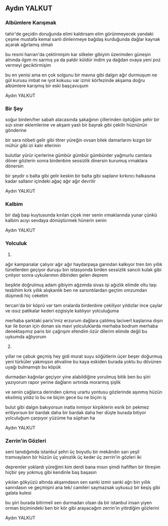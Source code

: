 ## Aydın YALKUT

### Albümlere Karışmak

tahir'de geçidin doruğunda
elimi kaldırsam elim görünmeyecek 
yandaki çeşme mustafa kemal sanlı
dinlenmeye bağdaş kurduğunda
dağlar kaynak açarak ağırlamış olmalı

bu resmi harran'da çektirmişim
kar silkeler gibiyim üzerimden
güneşin alnında ılgım mı sarmış
ya da paldır küldür indim ya dağdan ovaya
yeni poz vermeyi geciktirmişim

bu en yenisi ama en çok solgunu
bir mavna gibi dalgın ağır durmuşum
ne gül kurusu imbat ne iyot kokusu var
izmir körfezinde akşama doğru
albümlere karışmış bir eski başçavuşum

Aydın YALKUT

###  Bir Şey

soğur birden/her sabah alacasında
şakağının çillerinden öptüğüm şehir
bir sızı siner eklemlerine
ve akşam
yaslı bir bayrak gibi çekilir
hüznünün gönderine

bir sara nöbeti gelir gibi
titrer yüreğin
ovsan bilek damarlarını
kızgın bir mühür gibi
izi kalır ellerinin

bulutlar yürür içerlerine
gümbür gümbür gümbürder
yağmurlu camlara döner gözlerin
sonra birdenbire sessizlik
dinersin
kurumuş ırmaklara dönersin

bir şeydir o balta gibi gelir
keskin bir balta gibi
saplanır kırkıncı halkasına kadar
sallanır içindeki ağaç
ağır ağır devrilir

Aydın YALKUT

### Kalbim

bir dağ başı kuytusunda kırılan çiçek
iner senin ırmaklarında yunar
çünkü kalbim
acıyı sevdaya dönüştürmek 
hünerin senin

Aydın YALKUT

### Yolculuk

1.
ağır kampanalar çalıyor ağır ağır
haydarpaşa garından kalkıyor tren
bin yıllık tünellerden geçiyor
duruşu bin istasyonda birden
sessizlik sancılı kulak gibi çınlıyor
sonra uykularımın dibinden gelen deprem

beşikte doğrulmuş adam gibiyim
ağzımda sivas işi ağızlık
elimde oltu taşı tesbihim
kırk yıllık alışkanlık
ben ne sarsıntılardan geçtim
omzumdan düşmedi hiç ceketim

tercan'da bir köprü var tam oralarda
birdenbire çekiliyor yıldızlar
ince çaylar ve ıssız patikalar kederi
ezgisiyle katılıyor yolculuğuma

merhaba şarktaki paris'imiz erzurum
dağlara çatılmış lacivert kaşlarına
dışın kar ile boran için donan sis
mavi yolculuklarda merhaba bodrum
merhaba denektaşımız paris
bir çağrışım efendim özür dilerim
elimde değil bu uykumda ağlıyorum

2.
yıllar ne çabuk geçmiş hey gidi murat suyu
söğütlerin üçer beşer doğurmuş
yeni türküler yakmışsın ahvaline
bu kaya eskiden burada yoktu
bu dövünen uyağı bulmamıştı bu köpük

durmadan kağnılar geçiyor yine
alabildiğine yorulmuş bitik
ben bu şiiri yazıyorum rapor yerine 
dağların sırtında morarmış şişlik

ve senin çağlarca derinden çıkmış
urartu yontusu gözlerinde
aşınmış hüzün eksilmiş yıldız
lo bu ne biçim gece bu ne biçim iş

bulut gibi dalgın bakıyorsun
inatla inmiyor kirpiklerin
esrik bir pekmez eritiyorsun
bir bardak daha bir bardak daha
her düşte burada bitiyor yolculuğum
çarpıyor yüzüme ha süphan ha

Aydın YALKUT

### Zerrin'in Gözleri

seni tanıdığımda istanbul şehri
üç boyutlu bir mekândın
sarı yeşil tramvayların bir
hüzün üç yalnızlık üç keder üç
zerrin'in gözleri iki

depremler yoklardı yüreğimi
kim derdi bana mısın
şimdi hafiften bir titreşim
hiçbir şey yokmuş gibi
kendinle baş başasın

yıkılan gökyüzü altında akşamdasın
sen sanki izmir sanki ağrı
bin yıllık sanrıdasın
ve geçmişini ana tek/ camileri saymazsak
uykusuz bir keşiş gibi galata kulesi

bu şiiri burada bitirmeli
sen durmadan olsan da bir istanbul
insan yiyen orman biçimindeki
ben bir kör gibi arayacağım
zerrin'in yitirdiğim gözlerini

Aydın YALKUT